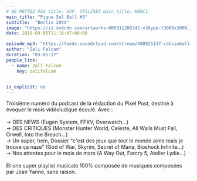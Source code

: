 ```yaml
---
# NE METTEZ PAS title: SVP. UTILISEZ main_title: MERCI.
main_title: "Pique Sel Ball #3"
subtitle:  "Berlin 20XX"
image: "https://i1.sndcdn.com/artworks-000311280342-v30ypb-t3000x3000.jpg"
date: 2018-03-05T11:16:47+00:00

episode_mp3: "https://feeds.soundcloud.com/stream/408925137-calvinball-radio-pique-sel-ball-3-berlin-20xx.mp3"
author: "Zali Falcam"
duration: "03:01:17"
people_link: 
  - name: Zali Falcam
    key: zalifalcam


is_explicit: no
---
```


<PodcastHeader/>

<!-- ECRIRE LA DESCRIPTION DE L'EPISODE SOUS CETTE LIGNE -->
Troisième numéro du podcast de la rédaction du Pixel Post, destiné à évoquer le mois vidéoludique écoulé. Avec :<br><br>-&gt; DES NEWS (Eugen System, FFXV, Overwatch...)<br>-&gt; DES CRITIQUES (Monster Hunter World, Celeste, All Walls Must Fall, Orwell, Into the Breach...)<br>-&gt; Un super, hem, Dossier "c'est des jeux que tout le monde aime mais je trouve ça naze" (God of War, Skyrim, Secret of Mana, Bioshock Infinite...)<br>-&gt; Nos attentes pour le mois de mars (A Way Out, Farcry 5, Atelier Lydie...)<br><br>Et une super playlist musicale 100% composée de musiques composées par Jean Yanne, sans raison.

